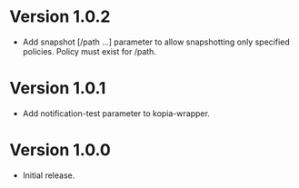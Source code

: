 # Version 1.0.2
  - Add snapshot [/path ...] parameter to allow snapshotting only specified
    policies. Policy must exist for /path.

# Version 1.0.1
  - Add notification-test parameter to kopia-wrapper.

# Version 1.0.0
  - Initial release.
